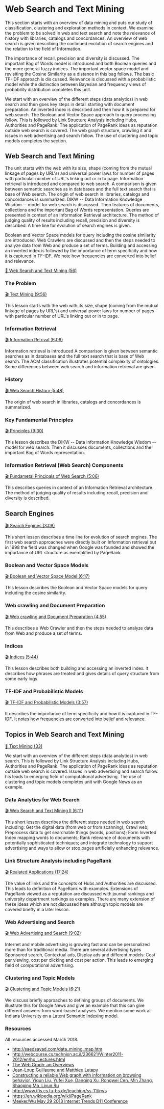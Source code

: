 Web Search and Text Mining
==========================

This section starts with an overview of data mining and puts our study
of classification, clustering and exploration methods in context. We
examine the problem to be solved in web and text search and note the
relevance of history with libraries, catalogs and concordances. An
overview of web search is given describing the continued evolution of
search engines and the relation to the field of Information.

The importance of recall, precision and diversity is discussed. The
important Bag of Words model is introduced and both Boolean queries and
the more general fuzzy indices. The important vector space model and
revisiting the Cosine Similarity as a distance in this bag follows. The
basic TF-IDF approach is dis cussed. Relevance is discussed with a
probabilistic model while the distinction between Bayesian and frequency
views of probability distribution completes this unit.

We start with an overview of the different steps (data analytics) in web
search and then goes key steps in detail starting with document
preparation. An inverted index is described and then how it is prepared
for web search. The Boolean and Vector Space approach to query
processing follow. This is followed by Link Structure Analysis including
Hubs, Authorities and PageRank. The application of PageRank ideas as
reputation outside web search is covered. The web graph structure,
crawling it and issues in web advertising and search follow. The use of
clustering and topic models completes the section.

Web Search and Text Mining
--------------------------

The unit starts with the web with its size, shape (coming from the
mutual linkage of pages by URL's) and universal power laws for number of
pages with particular number of URL's linking out or in to page.
Information retrieval is introduced and compared to web search. A
comparison is given between semantic searches as in databases and the
full text search that is base of Web search. The origin of web search in
libraries, catalogs and concordances is summarized. DIKW -- Data
Information Knowledge Wisdom -- model for web search is discussed. Then
features of documents, collections and the important Bag of Words
representation. Queries are presented in context of an Information
Retrieval architecture. The method of judging quality of results
including recall, precision and diversity is described. A time line for
evolution of search engines is given.

Boolean and Vector Space models for query including the cosine
similarity are introduced. Web Crawlers are discussed and then the steps
needed to analyze data from Web and produce a set of terms. Building and
accessing an inverted index is followed by the importance of term
specificity and how it is captured in TF-IDF. We note how frequencies
are converted into belief and relevance.

[:scroll: Web Search and Text Mining (56)](https://drive.google.com/open?id=0B8936_ytjfjmeWVSYk9RVXcyOFk)


### The Problem

[:clapper: Text Mining (9:56)](https://www.youtube.com/watch?v=RFBeAWBkUsI)

This lesson starts with the web with its size, shape (coming from the
mutual linkage of pages by URL's) and universal power laws for number of
pages with particular number of URL's linking out or in to page.

### Information Retrieval

[:clapper: Information Retrival (6:06)](https://youtu.be/KtWhk2cdRa4)

Information retrieval is introduced A comparison is given between
semantic searches as in databases and the full text search that is base
of Web search. The ACM classification illustrates potential complexity
of ontologies. Some differences between web search and information
retrieval are given.

### History

[:clapper: Web Search History (5:48)](https://youtu.be/J7D61uH5gVM)

The origin of web search in libraries, catalogs and concordances is
summarized.

### Key Fundamental Principles

[:clapper: Principles (9:30)](https://youtu.be/yPFi6xFnDHE)

This lesson describes the DIKW -- Data Information Knowledge Wisdom --
model for web search. Then it discusses documents, collections and the
important Bag of Words representation.

### Information Retrieval (Web Search) Components

[:clapper: Fundametal Principals of Web Search (5:06)](https://youtu.be/EGsnonXgb3Y)

This describes queries in context of an Information Retrieval
architecture. The method of judging quality of results including recall,
precision and diversity is described.

Search Engines
--------------

[:clapper: Search Engines (3:08)](https://youtu.be/kBV-99N6f7k)

This short lesson describes a time line for evolution of search engines.
The first web search approaches were directly built on Information
retrieval but in 1998 the field was changed when Google was founded and
showed the importance of URL structure as exemplified by PageRank.

### Boolean and Vector Space Models

[:clapper: Boolean and Vector Space Model (6:17)](https://youtu.be/JzGBA0OhsIk)

This lesson describes the Boolean and Vector Space models for query
including the cosine similarity.

### Web crawling and Document Preparation

[:clapper: Web crawling and Document Preparation (4:55)](https://youtu.be/Wv-r-PJ9lro)

This describes a Web Crawler and then the steps needed to analyze data
from Web and produce a set of terms.

### Indices

[:clapper: Indices (5:44)](https://youtu.be/NY2SmrHoBVM)

This lesson describes both building and accessing an inverted index. It
describes how phrases are treated and gives details of query structure
from some early logs.

### TF-IDF and Probabilistic Models

[:clapper: TF-IDF and Probabilistic Models (3:57)](https://youtu.be/9P_HUmpselU)

It describes the importance of term specificity and how it is captured
in TF-IDF. It notes how frequencies are converted into belief and
relevance.

Topics in Web Search and Text Mining
------------------------------------

[:scroll: Text Mining (33)](https://drive.google.com/open?id=0B6wqDMIyK2P7YmpLbzQ0X2xpbDg}{PDF)

We start with an overview of the different steps (data analytics) in
web search. This is followed by Link Structure Analysis including
Hubs, Authorities and PageRank. The application of PageRank ideas as
reputation outside web search is covered. Issues in web advertising
and search follow. his leads to emerging field of computational
advertising.  The use of clustering and topic models completes unit
with Google News as an example.

### Data Analytics for Web Search

[:clapper: Web Search and Text Mining II (6:11)](https://www.youtube.com/watch?v=kHEFxhWwhx0)

This short lesson describes the different steps needed in web search
including: Get the digital data (from web or from scanning); Crawl web;
Preprocess data to get searchable things (words, positions); Form
Inverted Index mapping words to documents; Rank relevance of documents
with potentially sophisticated techniques; and integrate technology to
support advertising and ways to allow or stop pages artificially
enhancing relevance.

### Link Structure Analysis including PageRank

[:clapper: Realated Applications (17:24)](https://www.youtube.com/watch?v=ApDu-7_1LYk)

The value of links and the concepts of Hubs and Authorities are
discussed. This leads to definition of PageRank with examples.
Extensions of PageRank viewed as a reputation are discussed with journal
rankings and university department rankings as examples. There are many
extension of these ideas which are not discussed here although topic
models are covered briefly in a later lesson.

### Web Advertising and Search

[:clapper: Web Advertising and Search (9:02)](https://www.youtube.com/watch?v=375sY1YMk5U)

Internet and mobile advertising is growing fast and can be personalized
more than for traditional media. There are several advertising types
Sponsored search, Contextual ads, Display ads and different models: Cost
per viewing, cost per clicking and cost per action. This leads to
emerging field of computational advertising.

### Clustering and Topic Models

[:clapper: Clustering and Topic Models (6:21)](https://youtu.be/95cHMyZ-TUs)

We discuss briefly approaches to defining groups of documents. We
illustrate this for Google News and give an example that this can give
different answers from word-based analyses. We mention some work at
Indiana University on a Latent Semantic Indexing model.

### Resources

All resources accessed March 2018.

-   <http://saedsayad.com/data_mining_map.htm>
-   <http://webcourse.cs.technion.ac.il/236621/Winter2011-2012/en/ho_Lectures.html>
-   [The Web Graph: an Overviews](https://www.youtube.com/watch?v=yPFi6xFnDHE)
-   [Jean-Loup Guillaume and Matthieu Latapy](https://hal.archives-ouvertes.fr/file/index/docid/54458/filename/webgraph.pdf)
-   [Constructing a reliable Web graph with information on browsing
    behavior, Yiqun Liu, Yufei Xue, Danqing Xu, Rongwei Cen, Min Zhang,
    Shaoping Ma, Liyun Ru](http://www.sciencedirect.com/science/article/pii/S0167923612001844)
-   <http://www.ifis.cs.tu-bs.de/teaching/ss-11/irws>
-   <https://en.wikipedia.org/wiki/PageRank>
-   [Meeker/Wu May 29 2013 Internet Trends D11 Conference](http://www.slideshare.net/kleinerperkins/kpcb-internet-trends-2013)
